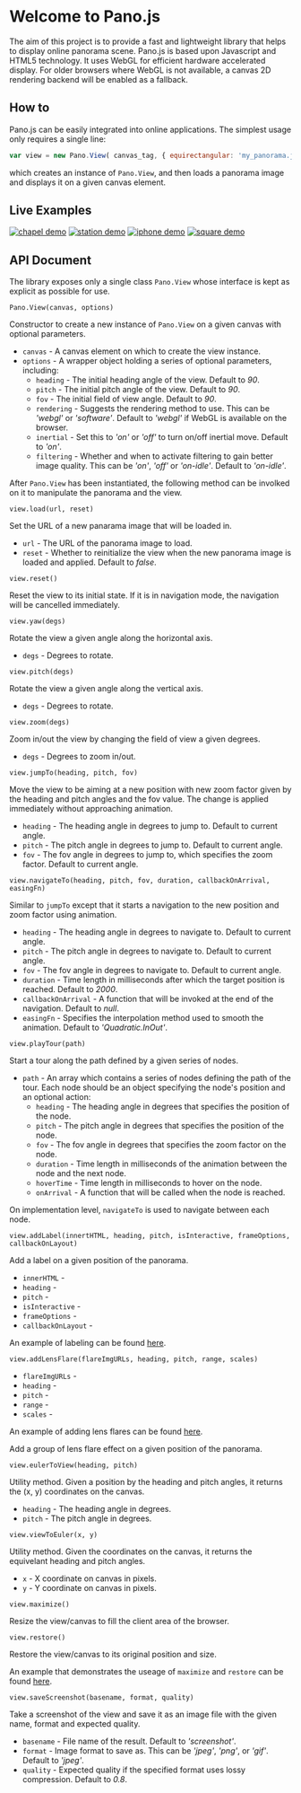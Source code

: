 Welcome to Pano.js
==================

The aim of this project is to provide a fast and lightweight library that helps to display online panorama scene. Pano.js is based upon Javascript and HTML5 technology. It uses WebGL for efficient hardware accelerated display. For older browsers where WebGL is not available, a canvas 2D rendering backend will be enabled as a fallback.

How to
------

Pano.js can be easily integrated into online applications. The simplest usage only requires a single line:

```js
var view = new Pano.View( canvas_tag, { equirectangular: 'my_panorama.jpg' } );
```

which creates an instance of `Pano.View`, and then loads a panorama image and displays it on a given canvas element.

Live Examples
-------------

[![chapel demo](https://raw.github.com/humu2009/Pano.js/master/screenshots/chapel.jpg)](http://humu2009.github.io/Pano.js/examples/basic.html)
[![station demo](https://raw.github.com/humu2009/Pano.js/master/screenshots/station.jpg)](http://humu2009.github.io/Pano.js/examples/software_rendering.html)
[![iphone demo](https://raw.github.com/humu2009/Pano.js/master/screenshots/iphone.jpg)](http://humu2009.github.io/Pano.js/examples/css3d.html)
[![square demo](https://raw.github.com/humu2009/Pano.js/master/screenshots/square.jpg)](http://humu2009.github.io/Pano.js/examples/labeling.html)

API Document
---

The library exposes only a single class `Pano.View` whose interface is kept as explicit as possible for use.

```
Pano.View(canvas, options)
```

Constructor to create a new instance of `Pano.View` on a given canvas with optional parameters.
* `canvas` - A canvas element on which to create the view instance.
* `options` - A wrapper object holding a series of optional parameters, including:
  * `heading` - The initial heading angle of the view. Default to _90_.
  * `pitch` - The initial pitch angle of the view. Default to _90_.
  * `fov` - The initial field of view angle. Default to _90_.
  * `rendering` - Suggests the rendering method to use. This can be _'webgl'_ or _'software'_. Default to _'webgl'_ if WebGL is available on the browser.
  * `inertial` - Set this to _'on'_ or _'off'_ to turn on/off inertial move. Default to _'on'_.
  * `filtering` - Whether and when to activate filtering to gain better image quality. This can be _'on'_, _'off'_ or _'on-idle'_. Default to _'on-idle'_.

After `Pano.View` has been instantiated, the following method can be involked on it to manipulate the panorama and the view.

```
view.load(url, reset)
```

Set the URL of a new panarama image that will be loaded in.
* `url` - The URL of the panorama image to load.
* `reset` - Whether to reinitialize the view when the new panorama image is loaded and applied. Default to _false_. 

```
view.reset()
```

Reset the view to its initial state. If it is in navigation mode, the navigation will be cancelled immediately.

```
view.yaw(degs)
```

Rotate the view a given angle along the horizontal axis.
* `degs` - Degrees to rotate.

```
view.pitch(degs)
```

Rotate the view a given angle along the vertical axis.
* `degs` - Degrees to rotate.

```
view.zoom(degs)
```

Zoom in/out the view by changing the field of view a given degrees.
* `degs` - Degrees to zoom in/out.

```
view.jumpTo(heading, pitch, fov)
```

Move the view to be aiming at a new position with new zoom factor given by the heading and pitch angles and the fov value. The change is applied immediately without approaching animation.
* `heading` - The heading angle in degrees to jump to. Default to current angle.
* `pitch` - The pitch angle in degrees to jump to. Default to current angle.
* `fov` - The fov angle in degrees to jump to, which specifies the zoom factor. Default to current angle.

```
view.navigateTo(heading, pitch, fov, duration, callbackOnArrival, easingFn)
```

Similar to `jumpTo` except that it starts a navigation to the new position and zoom factor using animation.
* `heading` - The heading angle in degrees to navigate to. Default to current angle.
* `pitch` - The pitch angle in degrees to navigate to. Default to current angle.
* `fov` - The fov angle in degrees to navigate to. Default to current angle.
* `duration` - Time length in milliseconds after which the target position is reached. Default to _2000_.
* `callbackOnArrival` - A function that will be invoked at the end of the navigation. Default to _null_.
* `easingFn` - Specifies the interpolation method used to smooth the animation. Default to _'Quadratic.InOut'_.

```
view.playTour(path)
```

Start a tour along the path defined by a given series of nodes.
* `path` - An array which contains a series of nodes defining the path of the tour. Each node should be an object specifying the node's position and an optional action:
  * `heading` - The heading angle in degrees that specifies the position of the node.
  * `pitch` - The pitch angle in degrees that specifies the position of the node.
  * `fov` - The fov angle in degrees that specifies the zoom factor on the node.
  * `duration` - Time length in milliseconds of the animation between the node and the next node.
  * `hoverTime` - Time length in milliseconds to hover on the node.
  * `onArrival` - A function that will be called when the node is reached.

On implementation level, `navigateTo` is used to navigate between each node.

```
view.addLabel(innertHTML, heading, pitch, isInteractive, frameOptions, callbackOnLayout)
```

Add a label on a given position of the panorama.
* `innerHTML` - 
* `heading` - 
* `pitch` - 
* `isInteractive` - 
* `frameOptions` - 
* `callbackOnLayout` - 

An example of labeling can be found [here](https://github.com/humu2009/Pano.js/blob/master/examples/labeling.html).

```
view.addLensFlare(flareImgURLs, heading, pitch, range, scales)
```
* `flareImgURLs` - 
* `heading` - 
* `pitch` - 
* `range` - 
* `scales` - 

An example of adding lens flares can be found [here](https://github.com/humu2009/Pano.js/blob/master/examples/software_rendering.html).

Add a group of lens flare effect on a given position of the panorama.

```
view.eulerToView(heading, pitch)
```

Utility method. Given a position by the heading and pitch angles, it returns the (x, y) coordinates on the canvas.
* `heading` - The heading angle in degrees.
* `pitch` - The pitch angle in degrees.

```
view.viewToEuler(x, y)
```

Utility method. Given the coordinates on the canvas, it returns the equivelant heading and pitch angles.
* `x` - X coordinate on canvas in pixels.
* `y` - Y coordinate on canvas in pixels.

```
view.maximize()
```

Resize the view/canvas to fill the client area of the browser.

```
view.restore()
```

Restore the view/canvas to its original position and size.

An example that demonstrates the useage of `maximize` and `restore` can be found [here](https://github.com/humu2009/Pano.js/blob/master/examples/basic.html).

```
view.saveScreenshot(basename, format, quality)
```

Take a screenshot of the view and save it as an image file with the given name, format and expected quality.
* `basename` - File name of the result. Default to _'screenshot'_.
* `format` - Image format to save as. This can be _'jpeg'_, _'png'_, or _'gif'_. Default to _'jpeg'_.
* `quality` - Expected quality if the specified format uses lossy compression. Default to _0.8_.
